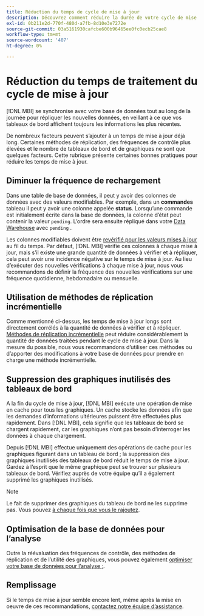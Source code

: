 ```yaml
---
title: Réduction du temps de cycle de mise à jour
description: Découvrez comment réduire la durée de votre cycle de mise à jour.
exl-id: 0b211e2d-770f-480d-a7fb-8d10e3e7272e
source-git-commit: 03a5161930cafcbe600b96465ee0fc0ecb25cae8
workflow-type: tm+mt
source-wordcount: '407'
ht-degree: 0%

---
```


# Réduction du temps de traitement du cycle de mise à jour

[!DNL MBI] se synchronise avec votre base de données tout au long de la journée pour répliquer les nouvelles données, en veillant à ce que vos tableaux de bord affichent toujours les informations les plus récentes.

De nombreux facteurs peuvent s’ajouter à un temps de mise à jour déjà long. Certaines méthodes de réplication, des fréquences de contrôle plus élevées et le nombre de tableaux de bord et de graphiques ne sont que quelques facteurs. Cette rubrique présente certaines bonnes pratiques pour réduire les temps de mise à jour.

## Diminuer la fréquence de rechargement

Dans une table de base de données, il peut y avoir des colonnes de données avec des valeurs modifiables. Par exemple, dans un **commandes** tableau il peut y avoir une colonne appelée **status**. Lorsqu’une commande est initialement écrite dans la base de données, la colonne d’état peut contenir la valeur `pending`. L’ordre sera ensuite répliqué dans votre [Data Warehouse](../data-analyst/data-warehouse-mgr/tour-dwm.md) avec `pending` .

Les colonnes modifiables doivent être [revérifié pour les valeurs mises à jour](../data-analyst/data-warehouse-mgr/cfg-data-rechecks.md) au fil du temps. Par défaut, [!DNL MBI] vérifie ces colonnes à chaque mise à jour, mais s’il existe une grande quantité de données à vérifier et à répliquer, cela peut avoir une incidence négative sur le temps de mise à jour. Au lieu d’exécuter des nouvelles vérifications à chaque mise à jour, nous vous recommandons de définir la fréquence des nouvelles vérifications sur une fréquence quotidienne, hebdomadaire ou mensuelle.

## Utilisation de méthodes de réplication incrémentielle

Comme mentionné ci-dessus, les temps de mise à jour longs sont directement corrélés à la quantité de données à vérifier et à répliquer. [Méthodes de réplication incrémentielle](../data-analyst/data-warehouse-mgr/cfg-replication-methods.md) peut réduire considérablement la quantité de données traitées pendant le cycle de mise à jour. Dans la mesure du possible, nous vous recommandons d’utiliser ces méthodes ou d’apporter des modifications à votre base de données pour prendre en charge une méthode incrémentielle.

## Suppression des graphiques inutilisés des tableaux de bord

A la fin du cycle de mise à jour, [!DNL MBI] exécute une opération de mise en cache pour tous les graphiques. Un cache stocke les données afin que les demandes d’informations ultérieures puissent être effectuées plus rapidement. Dans [!DNL MBI], cela signifie que les tableaux de bord se chargent rapidement, car les graphiques n’ont pas besoin d’interroger les données à chaque chargement.

Depuis [!DNL MBI] effectue uniquement des opérations de cache pour les graphiques figurant dans un tableau de bord ; la suppression des graphiques inutilisés des tableaux de bord réduit le temps de mise à jour. Gardez à l’esprit que le même graphique peut se trouver sur plusieurs tableaux de bord. Vérifiez auprès de votre équipe qu’il a également supprimé les graphiques inutilisés.

>[!NOTE]
>
>Le fait de supprimer des graphiques du tableau de bord ne les supprime pas. Vous pouvez [à chaque fois que vous le rajoutez](../data-user/dashboards/add-charts-dashboard.md).

## Optimisation de la base de données pour l’analyse

Outre la réévaluation des fréquences de contrôle, des méthodes de réplication et de l’utilité des graphiques, vous pouvez également [optimiser votre base de données pour l’analyse ;](../best-practices/opt-db-analysis.md).

## Remplissage

Si le temps de mise à jour semble encore lent, même après la mise en oeuvre de ces recommandations, [contactez notre équipe d’assistance](../guide-overview.md).
